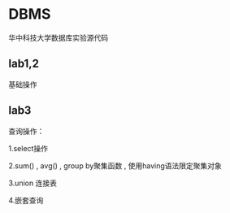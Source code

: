 # DBMS
华中科技大学数据库实验源代码 
## lab1,2
基础操作
## lab3
查询操作：

1.select操作

2.sum() , avg() , group by聚集函数 , 使用having语法限定聚集对象

3.union 连接表

4.嵌套查询